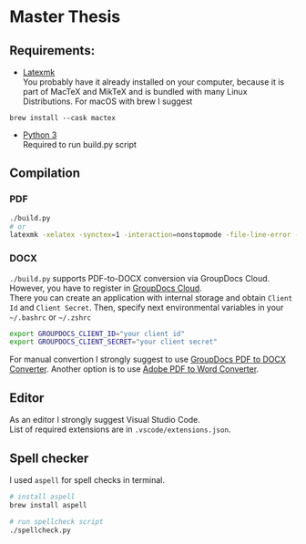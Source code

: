 # Master Thesis

## Requirements:
- [Latexmk](https://mg.readthedocs.io/latexmk.html)  
You probably have it already installed on your computer, because it is part of MacTeX and MikTeX and is bundled with many Linux Distributions.
For macOS with brew I suggest 
```
brew install --cask mactex
```
- [Python 3](https://www.python.org/downloads/)  
Required to run build.py script

## Compilation
### PDF
```zsh
./build.py
# or 
latexmk -xelatex -synctex=1 -interaction=nonstopmode -file-line-error -outdir=output/pdf "master_thesis.tex"
```

### DOCX
`./build.py` supports PDF-to-DOCX conversion via GroupDocs Cloud.  
However, you have to register in [GroupDocs Cloud](https://dashboard.groupdocs.cloud/applications/edit/55553).  
There you can create an application with internal storage and obtain `Client Id` and `Client Secret`.
Then, specify next environmental variables in your `~/.bashrc` or `~/.zshrc`
```zsh
export GROUPDOCS_CLIENT_ID="your client id"
export GROUPDOCS_CLIENT_SECRET="your client secret"
```

For manual convertion I strongly suggest to use [GroupDocs PDF to DOCX Converter](https://products.groupdocs.app/conversion/pdf-to-docx).
Another option is to use [Adobe PDF to Word Converter](https://www.adobe.com/acrobat/online/pdf-to-word.html).


## Editor
As an editor I strongly suggest Visual Studio Code.  
List of required extensions are in `.vscode/extensions.json`.


## Spell checker
I used `aspell` for spell checks in terminal.
```zsh
# install aspell
brew install aspell 

# run spellcheck script
./spellcheck.py
```